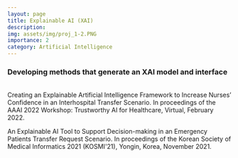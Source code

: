 ```yaml
---
layout: page
title: Explainable AI (XAI)
description:
img: assets/img/proj_1-2.PNG
importance: 2
category: Artificial Intelligence
---
```


<h3>Developing methods that generate an XAI model and interface</h3>
<br>
Creating an Explainable Artificial Intelligence Framework to Increase Nurses’ Confidence in an Interhospital Transfer Scenario. In proceedings of the AAAI 2022 Workshop: Trustworthy AI for Healthcare, Virtual, February 2022.

An Explainable AI Tool to Support Decision-making in an Emergency Patients Transfer Request Scenario. In proceedings of the Korean Society of Medical Informatics 2021 (KOSMI'21), Yongin, Korea, November 2021.
